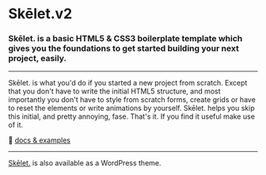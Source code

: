 # Skēlet.v2
### Skēlet. is a basic HTML5 & CSS3 boilerplate template which gives you the foundations to get started building your next project, easily.

---

Skēlet. is what you'd do if you started a new project from scratch. 
Except that you don't have to write the initial HTML5 structure, and most importantly you don't have to style from scratch forms, create grids or have to reset the elements or write animations by yourself. Skēlet. helps you skip this initial, and pretty annoying, fase. That's it. If you find it useful make use of it.

🍉 [docs & examples](https://selekkt.dk/help/skelet/docs)

---
[Skēlet.](https://selekkt.dk/git/wp-skelet) is also available as a WordPress theme.
